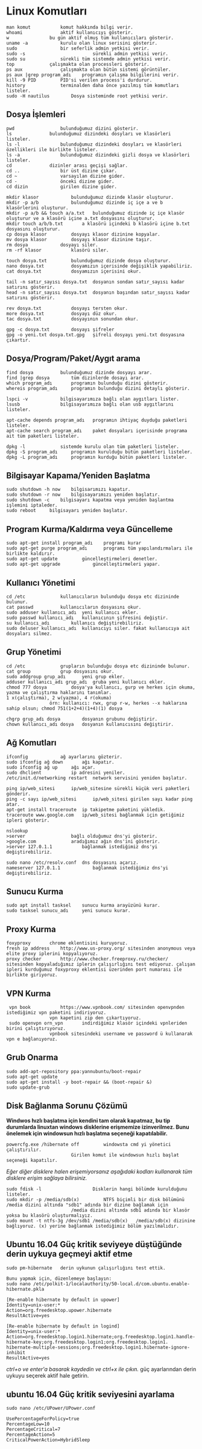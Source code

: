 # Linux Komutları

    man komut			komut hakkında bilgi verir.
    whoami				aktif kullanıcıyı gösterir.
    w				bu gün aktif olmuş tüm kullanıcıları gösterir.
    uname -a			kurulu olan linux serisini gösterir.
    sudo 				bir seferlik admin yetkisi verir.
    sudo -s                     	sürekli admin yetkisi verir.
    sudo su				sürekli tüm sistemde admin yetkisi verir.           	
    top				çalışmakta olan processleri gösterir.
    ps aux				çalışmakta olan bütün sistemi görüntüler.
    ps aux |grep program_adı	programın çalışma bilgilerini verir.
    kill -9 PID			PID'si verilen process'i durdurur.
    history				terminalden daha önce yazılmış tüm komutları listeler.
    sudo -H nautilus		Dosya sisteminde root yetkisi verir.


## Dosya İşlemleri

    pwd 				bulunduğumuz dizini gösterir.	
    ls				bulunduğumuz dizindeki dosyları ve klasörleri listeler.
    ls -l				bulunduğumuz dizindeki dosyları ve klasörleri özellikleri ile birlikte listeler.
    ls -a				bulunduğumuz dizindeki gizli dosya ve klasörleri listeler.
    cd				dizinler arası geçişi sağlar.
    cd .. 				bir üst dizine çıkar.
    cd ~				varsayılan dizine gider.
    cd -				önceki dizine gider.
    cd dizin			girilen dizine gider.

    mkdir klasor			bulunduğumuz dizinde klasör oluşturur.
    mkdir -p a/b			bulunduğumuz dizinde iç içe a ve b klasörlerini oluşturur.
    mkdir -p a/b && touch a/a.txt 	bulunduğumuz dizinde iç içe klasör oluşturur ve a klasörü içine a.txt dosyasını oluşturur.
    mkdir touch a/b/b.txt		a klasörü içindeki b klasörü içine b.txt dosyasını oluşturur. 
    cp dosya klasor 		dosyayı klasor dizinine kopyalar.
    mv dosya klasor 		dosyayı klasor dizinine taşır.
    rm dosya			dosyayı siler.
    rm -rf klasor			klasörü siler.	

    touch dosya.txt			bulunduğumuz dizinde dosya oluşturur.
    nano dosya.txt			dosyamızın içerisinde değişiklik yapabiliriz.
    cat dosya.txt			dosyamızın içerisini okur.
    
    tail -n satır_sayısı dosya.txt	dosyanın sondan satır_sayısı kadar satırını gösterir.
    head -n satır_sayısı dosya.txt	dosyanın başından satır_sayısı kadar satırını gösterir.
    
    rev dosya.txt			dosyayı tersten okur.
    more dosya.txt			dosyayı düz okur.
    tac dosya.txt			dosyayının sonundan okur.	

    gpg -c dosya.txt		dosyayı şifreler
    gpg -o yeni.txt dosya.txt.gpg	şifreli dosyayı yeni.txt dosyasına çıkartır.

## Dosya/Program/Paket/Aygıt arama

    find dosya			bulunduğumuz dizinde dosyayı arar.
    find |grep dosya 		tüm dizinlerde dosayı arar.
    which program_adı		programın bulunduğu dizini gösterir.
    whereis program_adı		programın bulunduğu dizini detaylı gösterir.
    
    lspci -v			bilgisayarımıza bağlı olan aygıtları lister.
    lsusb				bilgisayarımıza bağlı olan usb aygıtlarını listeler.
    
    apt-cache depends program_adı	programın ihtiyaç duyduğu paketleri listeler.
    apt-cache search program_adı	paket dosyaları içerisinde programa ait tüm paketleri listeler.
    
    dpkg -l				sistemde kurulu olan tüm paketleri listeler.
    dpkg -S program_adı		programın kurulduğu bütün paketleri listeler.
    dpkg -L program_adı		programın kurduğu bütün paketleri listeler.
    
## Bilgisayar Kapama/Yeniden Başlatma

    sudo shutdown -h now	bilgisarımızı kapatır.
    sudo shutdown -r now	bilgisayarımızı yeniden başlatır.
    sudo shutdown -c	bilgisayarı kapatma veya yeniden başlantma işlemini iptaleder.
    sudo reboot		bilgisayarı yeniden başlatır.
    
## Program Kurma/Kaldırma veya Güncelleme

    sudo apt-get install program_adı	programı kurar
    sudo apt-get purge program_adı		programı tüm yapılandırmaları ile birlikte kaldırır.
    sudo apt-get update			güncelleştirmeleri denetler.
    sudo apt-get upgrade			güncelleştirmeleri yapar.
    
## Kullanıcı Yönetimi
    
    cd /etc				kullanıcıların bulunduğu dosya etc dizininde bulunur.
    cat passwd			kullanıcıların dosyasını okur.
    sudo adduser kullanıcı_adı	yeni kullanıcı ekler.
    sudo passwd kullanıcı_adı	kullanıcının şifresini değiştir.
    su kullanıcı_adı		kullanıcı değiştirebiliriz.
    sudo deluser kullanıcı_adı	kullanıcıyı siler. fakat kullanıcıya ait dosyaları silmez.	
    
## Grup Yönetimi

    cd /etc				grupların bulunduğu dosya etc dizininde bulunur.
    cat group			grup dosyasını okur.
    sudo addgroup grup_adı		yeni grup ekler.
    adduser kullanıcı_adı grup_adı 	gruba yeni kullanıcı ekler.
    chmod 777 dosya			dosya'ya kullanıcı, gurp ve herkes için okuma, yazma ve çalıştırma haklarını tanımlar.		                                1 x(çalıştırma), 2 w(yazma), 4 r(okuma)
					örn: kullanıcı: rwx, grup r-w, herkes --x haklarına sahip olsun; chmod 751(1+2+4)(1+4)(1) dosya
    
    chgrp grup_adı dosya		dosyanın grubunu değiştirir.
    chown kullanıcı_adı dosya	dosyanın kullanıcısını değiştirir.
    
## Ağ Komutları

    ifconfig			ağ ayarlarını gözterir.
    sudo ifconfig ağ down		ağı kapatır.
    sudo ifconfig ağ up		ağı açar.
    sudo dhclient			ip adresini yeniler.
    /etc/init.d/networking restart	network servisini yeniden başlatır.
    
    ping ip/web_sitesi		ip/web_sitesine sürekli küçük veri paketleri gönderir.
    ping -c sayı ip/web_sitesi   	ip/web_sitesi girilen sayı kadar ping atar.
    apt-get install traceroute	ip takipetme paketini yükledik.
    traceroute www.google.com	ip/web_sitesi bağlanmak için getiğimiz ipleri gösterir.	
    
    nslookup
	>server			        bağlı olduğumuz dns'yi gösterir.
	>google.com		        aradığımız ağın dns'ini gösterir.
	>server 127.0.1.1	        bağlanmak istediğimiz dns'yi değiştirebiliriz.	

    sudo nano /etc/resolv.conf	dns dosyasını açarız.
    nameserver 127.0.1.1	        bağlanmak istediğimiz dns'yi değiştirebiliriz.	
    
## Sunucu Kurma

    sudo apt install tasksel	sunucu kurma arayüzünü kurar.
    sudo tasksel sunucu_adı		yeni sunucu kurar.
    
## Proxy Kurma

    foxyproxy 		chrome eklentisini kuruyoruz.
    fresh ip address	http://www.us-proxy.org/ sitesinden anonymous veya elite proxy iplerini kopyalıyoruz.
    proxy checker		http://www.checker.freeproxy.ru/checker/ sitesinden kopyaladığımız iplerin çalışırlığını test ediyoruz. çalışan ipleri kurduğumuz foxyproxy eklentisi üzerinden port numarası ile birlikte giriyoruz.
    
 ## VPN Kurma
 
     vpn book			https://www.vpnbook.com/ sitesinden openvpnden istediğimiz vpn paketini indiriyoruz.
					vpn kapetini zip den çıkartıyoruz.
     sudo openvpn orn_vpn		indirdiğimiz klasör içindeki vpnleriden birini çalıştırıyoruz.
					vpnbook sitesindeki username ve password ü kullanarak vpn e bağlanıyoruz.
                    
## Grub Onarma

    sudo add-apt-repository ppa:yannubuntu/boot-repair
    sudo apt-get update
    sudo apt-get install -y boot-repair && (boot-repair &)
    sudo update-grub
    
## Disk Bağlanma Sorunu Çözümü

**Windwos hızlı başlatma için kendini tam olarak kapatmaz, bu tip durumlarda linuxtan windows disklerine erişmemize izinverilmez. Bunu önelemek için windowsun hızlı başlatma seçeneği kapatılabilir.**

    powercfg.exe /hibernate off			windowsta cmd yi yönetici çalıştırılır. 
							Girilen komut ile windowsun hızlı başlat seçeneği kapatılır.

*Eğer diğer disklere halen erişemiyorsanız aşağıdaki kodları kullanarak tüm disklere erişim sağlaya bilirsiniz.*

    sudo fdisk -l					Disklerin hangi bölümde kurulduğunu listeler.
    sudo mkdir -p /media/sdb(x)			NTFS biçimli bir disk bölümünü /media dizini altında "sdb1" adında bir dizine bağlamak için  
							/media dizini altında sdb1 adında bir klasör yoksa bu klasörü oluşturmalıyız.
    sudo mount -t ntfs-3g /dev/sdb1 /media/sdb(x)	/media/sdb(x) dizinine bağlıyoruz. (x) yerine bağlanmak istediğimiz bölüm yazılmalıdır.
    
## Ubuntu 16.04 Güç kritik seviyeye düştüğünde derin uykuya geçmeyi aktif etme

    sudo pm-hibernate	derin uykunun çalışırlığını test ettik.
    
    Bunu yapmak için, düzenlemeye başlayın:
    sudo nano /etc/polkit-1/localauthority/50-local.d/com.ubuntu.enable-hibernate.pkla

	[Re-enable hibernate by default in upower]
	Identity=unix-user:*
	Action=org.freedesktop.upower.hibernate
	ResultActive=yes

	[Re-enable hibernate by default in logind]
	Identity=unix-user:*
	Action=org.freedesktop.login1.hibernate;org.freedesktop.login1.handle-hibernate-key;org.freedesktop.login1;org.freedesktop.login1.
	hibernate-multiple-sessions;org.freedesktop.login1.hibernate-ignore-inhibit
	ResultActive=yes

*ctrl+o ve enter'a basarak kaydedin ve ctrl+x ile çıkın.*
güç ayarlarından derin uykuyu seçerek aktif hale getirin.
    
## ubuntu 16.04 Güç kritik seviyesini ayarlama

    sudo nano /etc/UPower/UPower.conf

	UsePercentageForPolicy=true
	PercentageLow=10
	PercentageCritical=7
	PercentageAction=5
	CriticalPowerAction=HybridSleep
    
